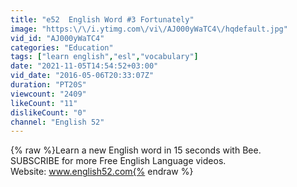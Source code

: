 ```yaml
---
title: "e52  English Word #3 Fortunately"
image: "https:\/\/i.ytimg.com\/vi\/AJ000yWaTC4\/hqdefault.jpg"
vid_id: "AJ000yWaTC4"
categories: "Education"
tags: ["learn english","esl","vocabulary"]
date: "2021-11-05T14:54:52+03:00"
vid_date: "2016-05-06T20:33:07Z"
duration: "PT20S"
viewcount: "2409"
likeCount: "11"
dislikeCount: "0"
channel: "English 52"
---
```

{% raw %}Learn a new English word in 15 seconds with Bee.<br />SUBSCRIBE for more Free English Language videos.<br />Website: www.english52.com{% endraw %}
